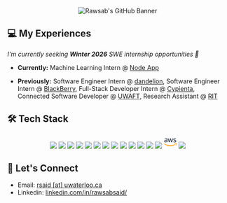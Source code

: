 <p align="center">
<img src="https://github.com/user-attachments/assets/19e3dd64-580d-4d5e-ae03-4268359fc0d3" alt="Rawsab's GitHub Banner" width="1015"/>
</p>

## 💻 My Experiences

_I'm currently seeking **Winter 2026** SWE internship opportunities 🔭_

- **Currently:** Machine Learning Intern @ [Node App](https://node-app.com/)

- **Previously:** Software Engineer Intern @ [dandelion](https://dandelionnet.io/), Software Engineer Intern @ [BlackBerry](https://www.blackberry.com/us/en), Full-Stack Developer Intern @ [Cypienta](https://cypienta.com/), Connected Software Developer @ [UWAFT](https://www.uwaft.ca/), Research Assistant @ [RIT](https://www.rit.edu/)

## 🛠️ Tech Stack

<p align="center">
  <img src="https://cdn.jsdelivr.net/gh/devicons/devicon/icons/python/python-original.svg" height="30" /> <!-- Python -->
  <img src="https://cdn.jsdelivr.net/gh/devicons/devicon/icons/c/c-original.svg" height="30" /> <!-- C -->
  <img src="https://cdn.jsdelivr.net/gh/devicons/devicon/icons/csharp/csharp-original.svg" height="30" /> <!-- C# -->
  <img src="https://cdn.jsdelivr.net/gh/devicons/devicon/icons/cplusplus/cplusplus-original.svg" height="30" /> <!-- C++ -->
  <img src="https://cdn.jsdelivr.net/gh/devicons/devicon/icons/go/go-original.svg" height="30" /> <!-- Go -->
  <img src="https://cdn.jsdelivr.net/gh/devicons/devicon/icons/java/java-original.svg" height="30" /> <!-- Java -->
<!--   <img src="https://cdn.jsdelivr.net/gh/devicons/devicon/icons/swift/swift-original.svg" height="30" /> <!-- Swift -->
  <img src="https://cdn.jsdelivr.net/gh/devicons/devicon/icons/react/react-original.svg" height="30" /> <!-- React -->
  <img src="https://cdn.jsdelivr.net/gh/devicons/devicon/icons/nextjs/nextjs-original.svg" height="30" /> <!-- NextJS -->
  <img src="https://cdn.jsdelivr.net/gh/devicons/devicon/icons/nodejs/nodejs-original.svg" height="30" />  <!-- NodeJS -->
  <img src="https://cdn.jsdelivr.net/gh/devicons/devicon/icons/django/django-plain.svg" height="30" /> <!-- Django -->
  <img src="https://cdn.jsdelivr.net/gh/devicons/devicon/icons/dot-net/dot-net-original.svg" height="30" /> <!-- .NET -->
  <img src="https://cdn.jsdelivr.net/gh/devicons/devicon/icons/docker/docker-original.svg" height="30" /> <!-- Docker -->
  <img src="https://cdn.jsdelivr.net/gh/devicons/devicon/icons/kubernetes/kubernetes-plain.svg" height="30" /> <!-- Kubernetes -->
  <img src="https://raw.githubusercontent.com/devicons/devicon/master/icons/amazonwebservices/amazonwebservices-original-wordmark.svg" height="30" /> <!-- AWS -->
  <img src="https://cdn.jsdelivr.net/gh/devicons/devicon/icons/googlecloud/googlecloud-original.svg" height="30" /> <!-- GCP -->
</p>

<!--
## 👨‍🎓 Education

**University of Waterloo,** Bachelor of Software Engineering (BSE); _Graduation: April 2027_
-->

## 🤝 Let's Connect 

- Email: [rsaid [at] uwaterloo.ca](mailto:rsaid@uwaterloo.ca)
- Linkedin: [linkedin.com/in/rawsabsaid/](https://www.linkedin.com/in/rawsabsaid/)

<!--
**rawsab/rawsab** is a ✨ _special_ ✨ repository because its `README.md` (this file) appears on your GitHub profile.

Here are some ideas to get you started:

- 🔭 I’m currently working on ...
- 🌱 I’m currently learning ...
- 👯 I’m looking to collaborate on ...
- 🤔 I’m looking for help with ...
- 💬 Ask me about ...
- 📫 How to reach me: ...
- 😄 Pronouns: ...
- ⚡ Fun fact: ...
-->
